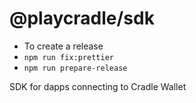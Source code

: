 # @playcradle/sdk
- To create a release
 - `npm run fix:prettier`
 - `npm run prepare-release`
 


SDK for dapps connecting to Cradle Wallet